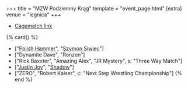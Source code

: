 +++
title = "MZW Podziemny Krąg"
template = "event_page.html"
[extra]
venue = "legnica"
+++

* [Cagematch link](https://www.cagematch.net/?id=1&nr=362830) 

{% card() %}
- ["[Polish Hammer](@/w/jedrus-bulecka.md)", "[Szymon Siwiec](@/w/szymon-siwiec.md)"]
- ["Dynamite Dave", "Ronzen"]
- ["Rick Baxxter", "Amazing Alex", "JR Mystery", s: "Three Way Match"]
- ["[Justin Joy](@/w/justin-joy.md)", "[Shadow](@/w/shadow.md)"]
- ["ZERO", "Robert Kaiser", c: "Next Step Wrestling Championship"]
{% end %}
